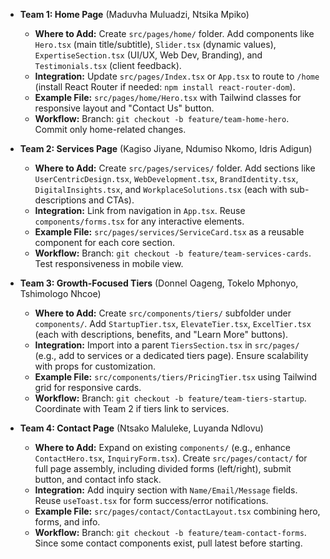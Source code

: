 - **Team 1: Home Page** (Maduvha Muluadzi, Ntsika Mpiko)
  - **Where to Add:** Create `src/pages/home/` folder. Add components like `Hero.tsx` (main title/subtitle), `Slider.tsx` (dynamic values), `ExpertiseSection.tsx` (UI/UX, Web Dev, Branding), and `Testimonials.tsx` (client feedback).
  - **Integration:** Update `src/pages/Index.tsx` or `App.tsx` to route to `/home` (install React Router if needed: `npm install react-router-dom`).
  - **Example File:** `src/pages/home/Hero.tsx` with Tailwind classes for responsive layout and "Contact Us" button.
  - **Workflow:** Branch: `git checkout -b feature/team-home-hero`. Commit only home-related changes.

- **Team 2: Services Page** (Kagiso Jiyane, Ndumiso Nkomo, Idris Adigun)
  - **Where to Add:** Create `src/pages/services/` folder. Add sections like `UserCentricDesign.tsx`, `WebDevelopment.tsx`, `BrandIdentity.tsx`, `DigitalInsights.tsx`, and `WorkplaceSolutions.tsx` (each with sub-descriptions and CTAs).
  - **Integration:** Link from navigation in `App.tsx`. Reuse `components/forms.tsx` for any interactive elements.
  - **Example File:** `src/pages/services/ServiceCard.tsx` as a reusable component for each core section.
  - **Workflow:** Branch: `git checkout -b feature/team-services-cards`. Test responsiveness in mobile view.

- **Team 3: Growth-Focused Tiers** (Donnel Oageng, Tokelo Mphonyo, Tshimologo Nhcoe)
  - **Where to Add:** Create `src/components/tiers/` subfolder under `components/`. Add `StartupTier.tsx`, `ElevateTier.tsx`, `ExcelTier.tsx` (each with descriptions, benefits, and "Learn More" buttons).
  - **Integration:** Import into a parent `TiersSection.tsx` in `src/pages/` (e.g., add to services or a dedicated tiers page). Ensure scalability with props for customization.
  - **Example File:** `src/components/tiers/PricingTier.tsx` using Tailwind grid for responsive cards.
  - **Workflow:** Branch: `git checkout -b feature/team-tiers-startup`. Coordinate with Team 2 if tiers link to services.

- **Team 4: Contact Page** (Ntsako Maluleke, Luyanda Ndlovu)
  - **Where to Add:** Expand on existing `components/` (e.g., enhance `ContactHero.tsx`, `InquiryForm.tsx`). Create `src/pages/contact/` for full page assembly, including divided forms (left/right), submit button, and contact info stack.
  - **Integration:** Add inquiry section with `Name/Email/Message` fields. Reuse `useToast.tsx` for form success/error notifications.
  - **Example File:** `src/pages/contact/ContactLayout.tsx` combining hero, forms, and info.
  - **Workflow:** Branch: `git checkout -b feature/team-contact-forms`. Since some contact components exist, pull latest before starting.